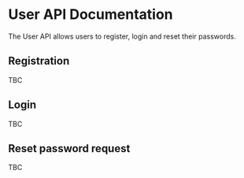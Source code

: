# User API Documentation

The User API allows users to register, login and reset their passwords.

## Registration

TBC

## Login

TBC

## Reset password request

TBC
